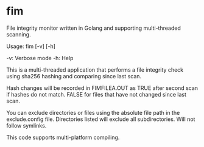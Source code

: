 # fim
File integrity monitor written in Golang and supporting multi-threaded scanning.

Usage: fim [-v] [-h]

-v: Verbose mode
-h: Help

This is a multi-threaded application that performs a file integrity 
check using sha256 hashing and comparing since last scan. 

Hash changes will be recorded in FIMFILEA.OUT as TRUE after second 
scan if hashes do not match. FALSE for files that have not changed 
since last scan. 

You can exclude directories or files using the absolute file path 
in the exclude.config file. Directories listed will exclude all 
subdirectories. Will not follow symlinks.

This code supports multi-platform compiling.
